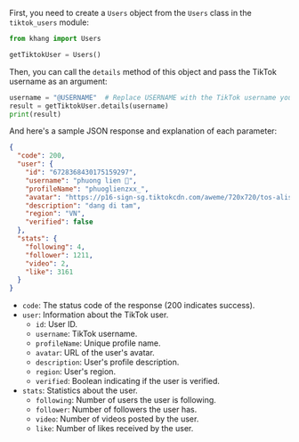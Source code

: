 

First, you need to create a `Users` object from the `Users` class in the `tiktok_users` module:

```python
from khang import Users

getTiktokUser = Users()
```

Then, you can call the `details` method of this object and pass the TikTok username as an argument:

```python
username = "@USERNAME"  # Replace USERNAME with the TikTok username you want to query
result = getTiktokUser.details(username)
print(result)
```

And here's a sample JSON response and explanation of each parameter:

```json
{
  "code": 200,
  "user": {
    "id": "6728368430175159297",
    "username": "phuong lien 🍳",
    "profileName": "phuoglienzxx_",
    "avatar": "https://p16-sign-sg.tiktokcdn.com/aweme/720x720/tos-alisg-avt-0068/c46532ef63837ef61c4a2079ed4beb50.jpeg?lk3s=a5d48078&nonce=68232&refresh_token=ed4fce6885daf1b16447883e1b86ba3b&x-expires=1716120000&x-signature=%2FNcEGijZyjGGe5XnyKjwdwz9iFg%3D&shp=a5d48078&shcp=81f88b70",
    "description": "dang di tam",
    "region": "VN",
    "verified": false
  },
  "stats": {
    "following": 4,
    "follower": 1211,
    "video": 2,
    "like": 3161
  }
}
```

- `code`: The status code of the response (200 indicates success).
- `user`: Information about the TikTok user.
  - `id`: User ID.
  - `username`: TikTok username.
  - `profileName`: Unique profile name.
  - `avatar`: URL of the user's avatar.
  - `description`: User's profile description.
  - `region`: User's region.
  - `verified`: Boolean indicating if the user is verified.
- `stats`: Statistics about the user.
  - `following`: Number of users the user is following.
  - `follower`: Number of followers the user has.
  - `video`: Number of videos posted by the user.
  - `like`: Number of likes received by the user.

